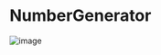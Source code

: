 # NumberGenerator

![image](https://github.com/Sashok9203/NumberGenerator/assets/56803757/7499c83f-2507-48f2-a4b0-e7d678048701)

